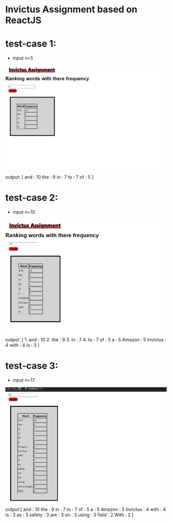 # Invictus Assignment based on ReactJS
# test-case 1:
* input n=5

![](https://github.com/dorjee515/react-invictus-assigment/blob/master/test%20outputs/test1.png)

output: [
       and : 10
       the : 9 
       in : 7
       to : 7
       of : 5
        ]
      
# test-case 2:
* input n=10 

![](https://github.com/dorjee515/react-invictus-assigment/blob/master/test%20outputs/test2.png)
output: [
       1. and : 10
       2. the : 9
       3. in : 7
       4. to : 7
        of : 5
        a : 5
        Amazon : 5
        Invictus : 4
        with : 4
        is : 3
        ]
 # test-case 3:
 * input n=17

![](https://github.com/dorjee515/react-invictus-assigment/blob/master/test%20outputs/test3.png)
 output:[
        and : 10
        the : 9
        in : 7
        to : 7
        of : 5
        a : 5
        Amazon : 5
        Invictus : 4
        with : 4
        is : 3
        as : 3
        safety : 3
        are : 3
        on : 3
        using : 3
        field : 2
        With : 2
        ]
